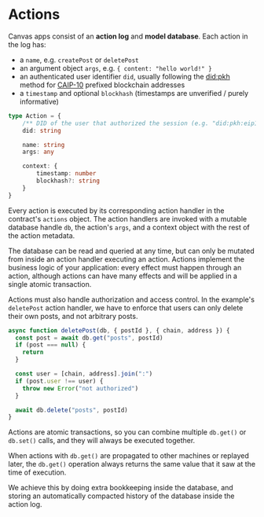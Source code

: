 # Actions

Canvas apps consist of an **action log** and **model database**. Each action in the log has:

- a `name`, e.g. `createPost` or `deletePost`
- an argument object `args`, e.g. `{ content: "hello world!" }`
- an authenticated user identifier `did`, usually following the [did:pkh](https://github.com/w3c-ccg/did-pkh) method for [CAIP-10](https://namespaces.chainagnostic.org/) prefixed blockchain addresses
- a `timestamp` and optional `blockhash` (timestamps are unverified / purely informative)

```ts
type Action = {
	/** DID of the user that authorized the session (e.g. "did:pkh:eip155:1:0xb94d27...") */
	did: string

	name: string
	args: any

	context: {
		timestamp: number
		blockhash?: string
	}
}
```

Every action is executed by its corresponding action handler in the contract's `actions` object. The action handlers are invoked with a mutable database handle `db`, the action's `args`, and a context object with the rest of the action metadata.

The database can be read and queried at any time, but can only be mutated from inside an action handler executing an action. Actions implement the business logic of your application: every effect must happen through an action, although actions can have many effects and will be applied in a single atomic transaction.

Actions must also handle authorization and access control. In the example's `deletePost` action handler, we have to enforce that users can only delete their own posts, and not arbitrary posts.

```ts
async function deletePost(db, { postId }, { chain, address }) {
  const post = await db.get("posts", postId)
  if (post === null) {
    return
  }

  const user = [chain, address].join(":")
  if (post.user !== user) {
    throw new Error("not authorized")
  }

  await db.delete("posts", postId)
}
```

Actions are atomic transactions, so you can combine multiple `db.get()` or `db.set()` calls, and they will always be executed together.

When actions with `db.get()` are propagated to other machines or replayed later, the `db.get()` operation always returns the same value that it saw at the time of execution.

We achieve this by doing extra bookkeeping inside the database, and storing an automatically compacted history of the database inside the action log.
